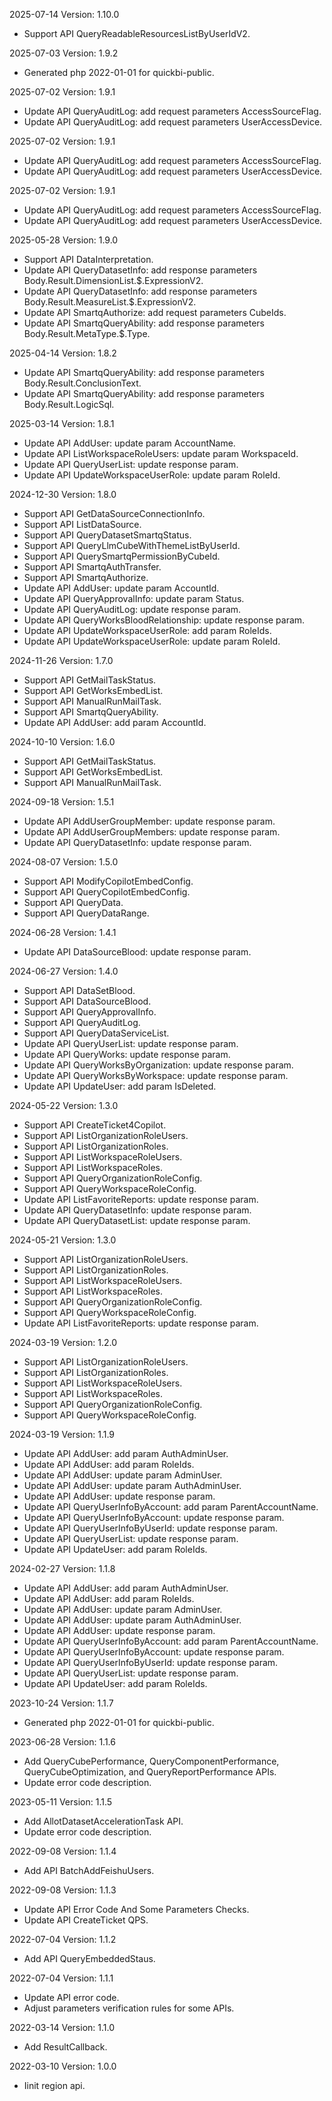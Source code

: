 2025-07-14 Version: 1.10.0
- Support API QueryReadableResourcesListByUserIdV2.


2025-07-03 Version: 1.9.2
- Generated php 2022-01-01 for quickbi-public.

2025-07-02 Version: 1.9.1
- Update API QueryAuditLog: add request parameters AccessSourceFlag.
- Update API QueryAuditLog: add request parameters UserAccessDevice.


2025-07-02 Version: 1.9.1
- Update API QueryAuditLog: add request parameters AccessSourceFlag.
- Update API QueryAuditLog: add request parameters UserAccessDevice.


2025-07-02 Version: 1.9.1
- Update API QueryAuditLog: add request parameters AccessSourceFlag.
- Update API QueryAuditLog: add request parameters UserAccessDevice.


2025-05-28 Version: 1.9.0
- Support API DataInterpretation.
- Update API QueryDatasetInfo: add response parameters Body.Result.DimensionList.$.ExpressionV2.
- Update API QueryDatasetInfo: add response parameters Body.Result.MeasureList.$.ExpressionV2.
- Update API SmartqAuthorize: add request parameters CubeIds.
- Update API SmartqQueryAbility: add response parameters Body.Result.MetaType.$.Type.


2025-04-14 Version: 1.8.2
- Update API SmartqQueryAbility: add response parameters Body.Result.ConclusionText.
- Update API SmartqQueryAbility: add response parameters Body.Result.LogicSql.


2025-03-14 Version: 1.8.1
- Update API AddUser: update param AccountName.
- Update API ListWorkspaceRoleUsers: update param WorkspaceId.
- Update API QueryUserList: update response param.
- Update API UpdateWorkspaceUserRole: update param RoleId.


2024-12-30 Version: 1.8.0
- Support API GetDataSourceConnectionInfo.
- Support API ListDataSource.
- Support API QueryDatasetSmartqStatus.
- Support API QueryLlmCubeWithThemeListByUserId.
- Support API QuerySmartqPermissionByCubeId.
- Support API SmartqAuthTransfer.
- Support API SmartqAuthorize.
- Update API AddUser: update param AccountId.
- Update API QueryApprovalInfo: update param Status.
- Update API QueryAuditLog: update response param.
- Update API QueryWorksBloodRelationship: update response param.
- Update API UpdateWorkspaceUserRole: add param RoleIds.
- Update API UpdateWorkspaceUserRole: update param RoleId.


2024-11-26 Version: 1.7.0
- Support API GetMailTaskStatus.
- Support API GetWorksEmbedList.
- Support API ManualRunMailTask.
- Support API SmartqQueryAbility.
- Update API AddUser: add param AccountId.


2024-10-10 Version: 1.6.0
- Support API GetMailTaskStatus.
- Support API GetWorksEmbedList.
- Support API ManualRunMailTask.


2024-09-18 Version: 1.5.1
- Update API AddUserGroupMember: update response param.
- Update API AddUserGroupMembers: update response param.
- Update API QueryDatasetInfo: update response param.


2024-08-07 Version: 1.5.0
- Support API ModifyCopilotEmbedConfig.
- Support API QueryCopilotEmbedConfig.
- Support API QueryData.
- Support API QueryDataRange.


2024-06-28 Version: 1.4.1
- Update API DataSourceBlood: update response param.


2024-06-27 Version: 1.4.0
- Support API DataSetBlood.
- Support API DataSourceBlood.
- Support API QueryApprovalInfo.
- Support API QueryAuditLog.
- Support API QueryDataServiceList.
- Update API QueryUserList: update response param.
- Update API QueryWorks: update response param.
- Update API QueryWorksByOrganization: update response param.
- Update API QueryWorksByWorkspace: update response param.
- Update API UpdateUser: add param IsDeleted.


2024-05-22 Version: 1.3.0
- Support API CreateTicket4Copilot.
- Support API ListOrganizationRoleUsers.
- Support API ListOrganizationRoles.
- Support API ListWorkspaceRoleUsers.
- Support API ListWorkspaceRoles.
- Support API QueryOrganizationRoleConfig.
- Support API QueryWorkspaceRoleConfig.
- Update API ListFavoriteReports: update response param.
- Update API QueryDatasetInfo: update response param.
- Update API QueryDatasetList: update response param.


2024-05-21 Version: 1.3.0
- Support API ListOrganizationRoleUsers.
- Support API ListOrganizationRoles.
- Support API ListWorkspaceRoleUsers.
- Support API ListWorkspaceRoles.
- Support API QueryOrganizationRoleConfig.
- Support API QueryWorkspaceRoleConfig.
- Update API ListFavoriteReports: update response param.


2024-03-19 Version: 1.2.0
- Support API ListOrganizationRoleUsers.
- Support API ListOrganizationRoles.
- Support API ListWorkspaceRoleUsers.
- Support API ListWorkspaceRoles.
- Support API QueryOrganizationRoleConfig.
- Support API QueryWorkspaceRoleConfig.


2024-03-19 Version: 1.1.9
- Update API AddUser: add param AuthAdminUser.
- Update API AddUser: add param RoleIds.
- Update API AddUser: update param AdminUser.
- Update API AddUser: update param AuthAdminUser.
- Update API AddUser: update response param.
- Update API QueryUserInfoByAccount: add param ParentAccountName.
- Update API QueryUserInfoByAccount: update response param.
- Update API QueryUserInfoByUserId: update response param.
- Update API QueryUserList: update response param.
- Update API UpdateUser: add param RoleIds.


2024-02-27 Version: 1.1.8
- Update API AddUser: add param AuthAdminUser.
- Update API AddUser: add param RoleIds.
- Update API AddUser: update param AdminUser.
- Update API AddUser: update param AuthAdminUser.
- Update API AddUser: update response param.
- Update API QueryUserInfoByAccount: add param ParentAccountName.
- Update API QueryUserInfoByAccount: update response param.
- Update API QueryUserInfoByUserId: update response param.
- Update API QueryUserList: update response param.
- Update API UpdateUser: add param RoleIds.


2023-10-24 Version: 1.1.7
- Generated php 2022-01-01 for quickbi-public.

2023-06-28 Version: 1.1.6
- Add QueryCubePerformance, QueryComponentPerformance, QueryCubeOptimization, and QueryReportPerformance APIs.
- Update error code description.

2023-05-11 Version: 1.1.5
- Add AllotDatasetAccelerationTask API.
- Update error code description.

2022-09-08 Version: 1.1.4
- Add API BatchAddFeishuUsers.

2022-09-08 Version: 1.1.3
- Update API Error Code And Some Parameters Checks.
- Update API CreateTicket QPS.

2022-07-04 Version: 1.1.2
- Add API QueryEmbeddedStaus.

2022-07-04 Version: 1.1.1
- Update API error code.
- Adjust parameters verification rules for some APIs.

2022-03-14 Version: 1.1.0
- Add ResultCallback.

2022-03-10 Version: 1.0.0
- Iinit region api.


